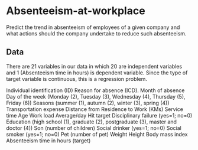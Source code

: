 # Absenteeism-at-workplace
Predict the trend in absenteeism of employees of a given company and what actions should the company undertake to reduce such absenteeism.

## Data
There are 21 variables in our data in which 20 are independent variables and 1 (Absenteeism time in hours) is dependent variable. Since the type of target variable is continuous, this is a regression problem.

Individual identification (ID)
Reason for absence (ICD).
Month of absence
Day of the week (Monday (2), Tuesday (3), Wednesday (4), Thursday (5), Friday (6))
Seasons (summer (1), autumn (2), winter (3), spring (4))
Transportation expense
Distance from Residence to Work (KMs)
Service time
Age
Work load Average/day
Hit target
Disciplinary failure (yes=1; no=0)
Education (high school (1), graduate (2), postgraduate (3), master and doctor (4))
Son (number of children)
Social drinker (yes=1; no=0)
Social smoker (yes=1; no=0)
Pet (number of pet)
Weight
Height
Body mass index
Absenteeism time in hours (target)
